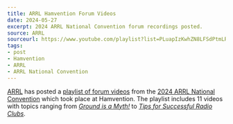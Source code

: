 ```yaml
---
title: ARRL Hamvention Forum Videos
date: 2024-05-27
excerpt: 2024 ARRL National Convention forum recordings posted.
source: ARRL
sourceurl: https://www.youtube.com/playlist?list=PLuapIzKwhZN8LFSdPtmLRv8BLhhAVIkId
tags:
- post
- Hamvention
- ARRL
- ARRL National Convention
---
```

[ARRL](http://www.arrl.org/) has posted a [playlist of forum videos](https://www.youtube.com/playlist?list=PLuapIzKwhZN8LFSdPtmLRv8BLhhAVIkId) from the [2024 ARRL National Convention](http://www.arrl.org/arrl-expo) which took place at Hamvention. The playlist includes 11 videos with topics ranging from *[Ground is a Myth!](https://www.youtube.com/watch?v=VvE570NPmmI&list=PLuapIzKwhZN8LFSdPtmLRv8BLhhAVIkId&index=2&pp=iAQB)* to *[Tips for Successful Radio Clubs](https://www.youtube.com/watch?v=LHEe-yNtsJQ&list=PLuapIzKwhZN8LFSdPtmLRv8BLhhAVIkId&index=8&pp=iAQB)*. 